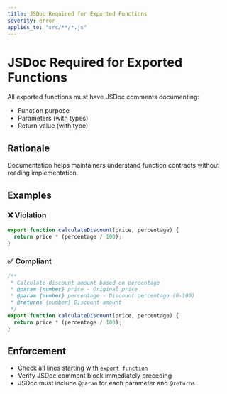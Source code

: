 ```yaml
---
title: JSDoc Required for Exported Functions
severity: error
applies_to: "src/**/*.js"
---
```


# JSDoc Required for Exported Functions

All exported functions must have JSDoc comments documenting:
- Function purpose
- Parameters (with types)
- Return value (with type)

## Rationale

Documentation helps maintainers understand function contracts without reading implementation.

## Examples

### ❌ Violation

```javascript
export function calculateDiscount(price, percentage) {
  return price * (percentage / 100);
}
```

### ✅ Compliant

```javascript
/**
 * Calculate discount amount based on percentage
 * @param {number} price - Original price
 * @param {number} percentage - Discount percentage (0-100)
 * @returns {number} Discount amount
 */
export function calculateDiscount(price, percentage) {
  return price * (percentage / 100);
}
```

## Enforcement

- Check all lines starting with `export function`
- Verify JSDoc comment block immediately preceding
- JSDoc must include `@param` for each parameter and `@returns`
